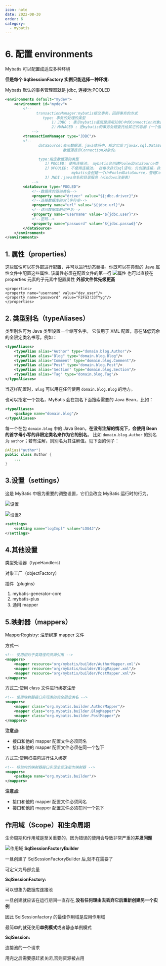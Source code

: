 ```yaml
---
icon: note
date: 2022-08-30
order: 6
category:
  - mybatis
---
```


# 6. 配置 environments

Mybatis 可以配置成适应多种环境

**但是每个 SqlSessionFactory 实例只能选择一种环境:**

Mybatis 默认的事务管理器就是 jdbc, 连接池:POOLED

```xml
<environments default="mydev">
    <environment id="mydev">
        <!--
              transactionManager:mybatis提交事务，回顾事务的方式
                 type: 事务的处理的类型
                     1）JDBC : 表示mybatis底层是调用JDBC中的Connection对象的，commit， rollback
                     2）MANAGED : 把mybatis的事务处理委托给其它的容器（一个服务器软件，一个框架（spring））
            -->
        <transactionManager type="JDBC"/>
        <!--
               dataSource:表示数据源，java体系中，规定实现了javax.sql.DataSource接口的都是数据源。
                          数据源表示Connection对象的。

               type:指定数据源的类型
                  1）POOLED: 使用连接池， mybatis会创建PooledDataSource类
                  2）UPOOLED: 不使用连接池， 在每次执行sql语句，先创建连接，执行sql，在关闭连接
                              mybatis会创建一个UnPooledDataSource，管理Connection对象的使用
                  3）JNDI：java命名和目录服务（windows注册表）
            -->
        <dataSource type="POOLED">
            <!--数据库的驱动类名-->
            <property name="driver" value="${jdbc.driver}"/>
            <!--连接数据库的url字符串-->
            <property name="url" value="${jdbc.url}"/>
            <!--访问数据库的用户名-->
            <property name="username" value="${jdbc.user}"/>
            <!--密码-->
            <property name="password" value="${jdbc.passwd}"/>
        </dataSource>
    </environment>
</environments>
```

## 1. 属性（properties）

这些属性可以在外部进行配置，并可以进行动态替换。你既可以在典型的 Java 属性文件中配置这些属性.
该属性必须在配置文件的第一行
![属性](https://gcore.jsdelivr.net/gh/SurplusFate/guide_img@main/img/202208271710643.png)
也可以直接在 properties 元素的子元素中配置属性 **外部文件优先级更高**

```properties
<properties>
<property name="username" value="dev_user"/>
<property name="password" value="F2Fa3!33TYyg"/>
</properties>
```

## 2. 类型别名（typeAliases）

类型别名可为 Java 类型设置一个缩写名字。 它仅用于 XML 配置，意在降低冗余的全限定类名书写。例如：

```xml
<typeAliases>
    <typeAlias alias="Author" type="domain.blog.Author"/>
    <typeAlias alias="Blog" type="domain.blog.Blog"/>
    <typeAlias alias="Comment" type="domain.blog.Comment"/>
    <typeAlias alias="Post" type="domain.blog.Post"/>
    <typeAlias alias="Section" type="domain.blog.Section"/>
    <typeAlias alias="Tag" type="domain.blog.Tag"/>
</typeAliases>
```

当这样配置时，`Blog` 可以用在任何使用 `domain.blog.Blog` 的地方。

也可以指定一个包名，MyBatis 会在包名下面搜索需要的 Java Bean，比如：

```xml
<typeAliases>
    <package name="domain.blog"/>
</typeAliases>
```

每一个在包 `domain.blog` 中的 Java Bean，**在没有注解的情况下，会使用 Bean 的首字母小写的非限定类名来作为它的别名**。 比如 `domain.blog.Author` 的别名为 `author`；若有注解，则别名为其注解值。见下面的例子：

```java
@Alias("author")
public class Author {
    ...
}
```

## 3.设置（settings）

这是 MyBatis 中极为重要的调整设置，它们会改变 MyBatis 运行时的行为。

![设置](https://gcore.jsdelivr.net/gh/SurplusFate/guide_img@main/img/202208271711429.png)

![设置2](https://gcore.jsdelivr.net/gh/SurplusFate/guide_img@main/img/202208271711011.png)

```xml
<settings>
    <setting name="logImpl" value="LOG4J"/>
</settings>
```

## 4.其他设置

类型处理器（typeHandlers）

对象工厂（objectFactory）

插件（plugins）

1. mybatis-generator-core
2. mybatis-plus
3. 通用 mapper

## 5.映射器（mappers）

MapperRegistry: 注册绑定 mapper 文件

方式一:

```xml
<!-- 使用相对于类路径的资源引用 -->
<mappers>
    <mapper resource="org/mybatis/builder/AuthorMapper.xml"/>
    <mapper resource="org/mybatis/builder/BlogMapper.xml"/>
    <mapper resource="org/mybatis/builder/PostMapper.xml"/>
</mappers>
```

方式二:使用 class 文件进行绑定注册

```xml
<!-- 使用映射器接口实现类的完全限定类名 -->
<mappers>
    <mapper class="org.mybatis.builder.AuthorMapper"/>
    <mapper class="org.mybatis.builder.BlogMapper"/>
    <mapper class="org.mybatis.builder.PostMapper"/>
</mappers>
```

**注意点:**

- 接口和他的 mapper 配置文件必须同名
- 接口和他的 mapper 配置文件必须在同一个包下

方式三:使用扫描包进行注入绑定

```xml
<!-- 将包内的映射器接口实现全部注册为映射器 -->
<mappers>
    <package name="org.mybatis.builder"/>
</mappers>
```

**注意点:**

- 接口和他的 mapper 配置文件必须同名
- 接口和他的 mapper 配置文件必须在同一个包下

## 作用域（Scope）和生命周期

生命周期和作用域是至关重要的，因为错误的使用会导致非常严重的**并发问题**

![作用域](https://gcore.jsdelivr.net/gh/SurplusFate/guide_img@main/img/202208271711171.png)
**SqlSessionFactoryBuilder**

一旦创建了 SqlSessionFactoryBuilder 后,就不在需要了

可定义为局部变量

**SqlSessionFactory:**

可以想象为数据库连接池

一旦创建就应该在运行期间一直存在,**没有任何理由去丢弃它后重新创建另一个实例**

因此 SqlSessionfactory 的最佳作用域是应用作用域

最简单的就死使用**单例模式**或者静态单例模式

**SqlSession:**

连接池的一个请求

用完之后需要感赶紧关闭,否则资源被占用
